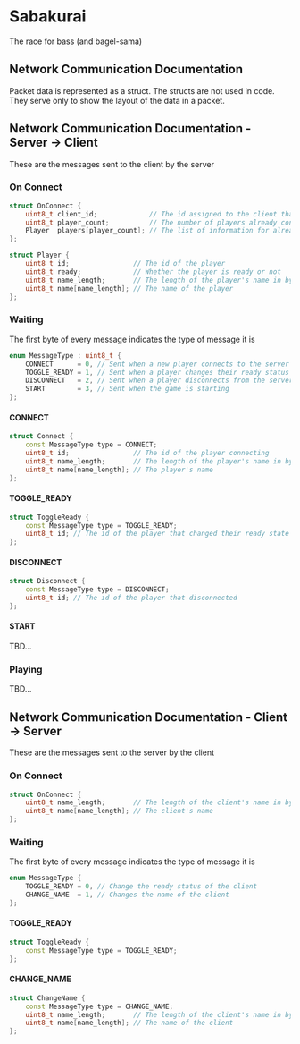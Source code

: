 # Sabakurai

The race for bass (and bagel-sama)

## Network Communication Documentation

Packet data is represented as a struct. The structs are not used in code. They serve only to show the layout of the data in a packet. 

## Network Communication Documentation - Server -> Client

These are the messages sent to the client by the server

### On Connect

```cpp
struct OnConnect {
	uint8_t client_id;             // The id assigned to the client that just connected
	uint8_t player_count;          // The number of players already connected to the server
	Player  players[player_count]; // The list of information for already connected players
};

struct Player {
	uint8_t id;                // The id of the player
	uint8_t ready;             // Whether the player is ready or not
	uint8_t name_length;       // The length of the player's name in bytes
	uint8_t name[name_length]; // The name of the player
};
```

### Waiting

The first byte of every message indicates the type of message it is

```cpp
enum MessageType : uint8_t {
	CONNECT      = 0, // Sent when a new player connects to the server
	TOGGLE_READY = 1, // Sent when a player changes their ready status
	DISCONNECT   = 2, // Sent when a player disconnects from the server
	START        = 3, // Sent when the game is starting
};
```

#### CONNECT

```cpp
struct Connect {
	const MessageType type = CONNECT;
	uint8_t id;                // The id of the player connecting
	uint8_t name_length;       // The length of the player's name in bytes
	uint8_t name[name_length]; // The player's name
};
```

#### TOGGLE_READY

```cpp
struct ToggleReady {
	const MessageType type = TOGGLE_READY;
	uint8_t id; // The id of the player that changed their ready state
};
```

#### DISCONNECT

```cpp
struct Disconnect {
	const MessageType type = DISCONNECT;
	uint8_t id; // The id of the player that disconnected
};
```

#### START

TBD...

### Playing

TBD...

## Network Communication Documentation - Client -> Server

These are the messages sent to the server by the client

### On Connect

```cpp
struct OnConnect {
	uint8_t name_length;       // The length of the client's name in bytes
	uint8_t name[name_length]; // The client's name
};
```

### Waiting

The first byte of every message indicates the type of message it is

```cpp
enum MessageType {
	TOGGLE_READY = 0, // Change the ready status of the client
	CHANGE_NAME  = 1, // Changes the name of the client
};
```

#### TOGGLE_READY

```cpp
struct ToggleReady {
	const MessageType type = TOGGLE_READY;
};
```

#### CHANGE_NAME

```cpp
struct ChangeName {
	const MessageType type = CHANGE_NAME;
	uint8_t name_length;       // The length of the client's name in bytes
	uint8_t name[name_length]; // The name of the client
};
```

